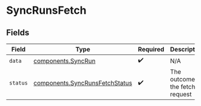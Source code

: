 # SyncRunsFetch


## Fields

| Field                                                                        | Type                                                                         | Required                                                                     | Description                                                                  | Example                                                                      |
| ---------------------------------------------------------------------------- | ---------------------------------------------------------------------------- | ---------------------------------------------------------------------------- | ---------------------------------------------------------------------------- | ---------------------------------------------------------------------------- |
| `data`                                                                       | [components.SyncRun](../../models/shared/syncrun.md)                         | :heavy_check_mark:                                                           | N/A                                                                          |                                                                              |
| `status`                                                                     | [components.SyncRunsFetchStatus](../../models/shared/syncrunsfetchstatus.md) | :heavy_check_mark:                                                           | The outcome of the fetch request                                             | success                                                                      |